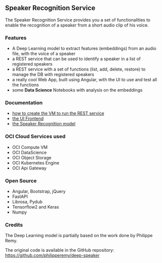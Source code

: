 ## Speaker Recognition Service
The Speaker Recognition Service provides you a set of functionalities to enable the recognition of a speaker from a short audio clip of his voice.

### Features
* A Deep Learning model to extract features (embeddings) from an audio file, with the voice of a speaker
* a REST service that can be used to identify a speaker in a list of registered speakers
* a REST service with a set of functions (list, add, delete, restore) to manage the DB with registered speakers
* a really cool Web App, built using Angular, with the UI to use and test all the functions
* some **Data Science** Notebooks with analysis on the embeddings

### Documentation
* [how to create the VM to run the REST service](./vm-creation.md)
* [the UI Frontend](./frontend.md)
* [the Speaker Recognition model](./speaker-rec-model.md)

### OCI Cloud Services used
* OCI Compute VM
* OCI DataScience
* OCI Object Storage
* OCI Kubernetes Engine
* OCI Api Gateway

### Open Source
* Angular, Bootstrap, jQuery
* FastAPI
* Librosa, Pydub
* Tensorflow2 and Keras
* Numpy 

### Credits
The Deep Learning model is partially based on the work done by Philippe Remy.

The original code is available in the GitHub repository: https://github.com/philipperemy/deep-speaker
